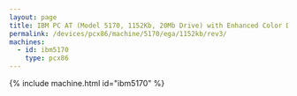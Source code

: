 ```yaml
---
layout: page
title: IBM PC AT (Model 5170, 1152Kb, 20Mb Drive) with Enhanced Color Display
permalink: /devices/pcx86/machine/5170/ega/1152kb/rev3/
machines:
  - id: ibm5170
    type: pcx86
---
```


{% include machine.html id="ibm5170" %}
